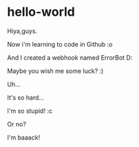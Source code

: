 # hello-world
Hiya,guys.

Now i'm learning to code in Github :o

And I created a webhook named ErrorBot D:

Maybe you wish me some luck? :)

Uh...

It's so hard...

I'm so stupid! :c

Or no?

I'm baaack!
